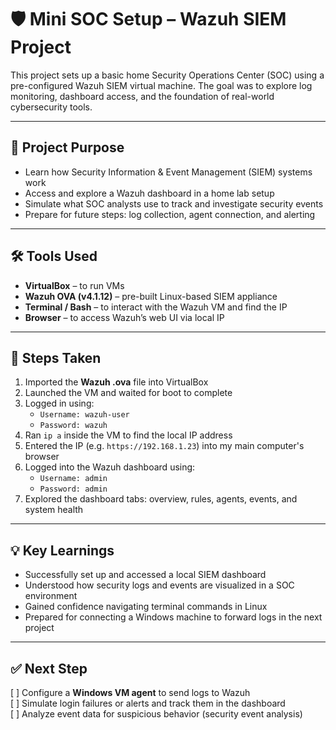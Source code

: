 # 🛡️ Mini SOC Setup – Wazuh SIEM Project

This project sets up a basic home Security Operations Center (SOC) using a pre-configured Wazuh SIEM virtual machine. The goal was to explore log monitoring, dashboard access, and the foundation of real-world cybersecurity tools.

---

## 🧠 Project Purpose

- Learn how Security Information & Event Management (SIEM) systems work
- Access and explore a Wazuh dashboard in a home lab setup
- Simulate what SOC analysts use to track and investigate security events
- Prepare for future steps: log collection, agent connection, and alerting

---

## 🛠 Tools Used

- **VirtualBox** – to run VMs
- **Wazuh OVA (v4.1.12)** – pre-built Linux-based SIEM appliance
- **Terminal / Bash** – to interact with the Wazuh VM and find the IP
- **Browser** – to access Wazuh’s web UI via local IP

---

## 🔐 Steps Taken

1. Imported the **Wazuh .ova** file into VirtualBox  
2. Launched the VM and waited for boot to complete  
3. Logged in using:
   - `Username: wazuh-user`  
   - `Password: wazuh`  
4. Ran `ip a` inside the VM to find the local IP address  
5. Entered the IP (e.g. `https://192.168.1.23`) into my main computer's browser  
6. Logged into the Wazuh dashboard using:
   - `Username: admin`  
   - `Password: admin`  
7. Explored the dashboard tabs: overview, rules, agents, events, and system health

---


## 💡 Key Learnings

- Successfully set up and accessed a local SIEM dashboard
- Understood how security logs and events are visualized in a SOC environment
- Gained confidence navigating terminal commands in Linux
- Prepared for connecting a Windows machine to forward logs in the next project

---

## ✅ Next Step

[ ] Configure a **Windows VM agent** to send logs to Wazuh  
[ ] Simulate login failures or alerts and track them in the dashboard  
[ ] Analyze event data for suspicious behavior (security event analysis)


